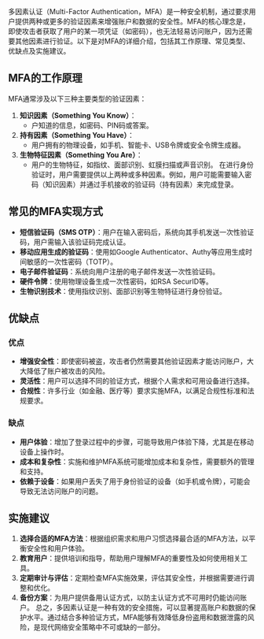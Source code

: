多因素认证（Multi-Factor Authentication，MFA）是一种安全机制，通过要求用户提供两种或更多的验证因素来增强账户和数据的安全性。MFA的核心理念是，即使攻击者获取了用户的某一项凭证（如密码），也无法轻易访问账户，因为还需要其他因素进行验证。以下是对MFA的详细介绍，包括其工作原理、常见类型、优缺点及实施建议。

## MFA的工作原理

MFA通常涉及以下三种主要类型的验证因素：
1. **知识因素（Something You Know）**：
   - 户知道的信息，如密码、PIN码或答案。
2. **持有因素（Something You Have）**：
   - 用户拥有的物理设备，如手机、智能卡、USB令牌或安全令牌生成器。
3. **生物特征因素（Something You Are）**：
   - 用户的生物特征，如指纹、面部识别、虹膜扫描或声音识别。
在进行身份验证时，用户需要提供以上两种或多种因素。例如，用户可能需要输入密码（知识因素）并通过手机接收的验证码（持有因素）来完成登录。
## 常见的MFA实现方式
- **短信验证码（SMS OTP）**：用户在输入密码后，系统向其手机发送一次性验证码，用户需输入该验证码完成认证。
- **移动应用生成的验证码**：使用如Google Authenticator、Authy等应用生成时间敏感的一次性密码（TOTP）。
- **电子邮件验证码**：系统向用户注册的电子邮件发送一次性验证码。
- **硬件令牌**：使用物理设备生成一次性密码，如RSA SecurID等。
- **生物识别技术**：使用指纹识别、面部识别等生物特征进行身份验证。
## 优缺点
### 优点
- **增强安全性**：即使密码被盗，攻击者仍然需要其他验证因素才能访问账户，大大降低了账户被攻击的风险。
- **灵活性**：用户可以选择不同的验证方式，根据个人需求和可用设备进行选择。
- **合规性**：许多行业（如金融、医疗等）要求实施MFA，以满足合规性标准和法规要求。
### 缺点
- **用户体验**：增加了登录过程中的步骤，可能导致用户体验下降，尤其是在移动设备上操作时。
- **成本和复杂性**：实施和维护MFA系统可能增加成本和复杂性，需要额外的管理和支持。
- **依赖于设备**：如果用户丢失了用于身份验证的设备（如手机或令牌），可能会导致无法访问账户的问题。

## 实施建议
1. **选择合适的MFA方法**：根据组织需求和用户习惯选择最合适的MFA方法，以平衡安全性和用户体验。
2. **教育用户**：提供培训和指导，帮助用户理解MFA的重要性及如何使用相关工具。
3. **定期审计与评估**：定期检查MFA实施效果，评估其安全性，并根据需要进行调整和优化。
4. **备份方案**：为用户提供备用认证方式，以防主认证方式不可用时仍能访问账户。
总之，多因素认证是一种有效的安全措施，可以显著提高账户和数据的保护水平。通过结合多种验证方式，MFA能够有效降低身份盗用和数据泄露的风险，是现代网络安全策略中不可或缺的一部分。
